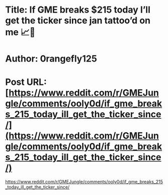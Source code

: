 # Title: If GME breaks $215 today I’ll get the ticker since jan tattoo’d on me 📈🚀
# Author: 0rangefly125
# Post URL: [https://www.reddit.com/r/GMEJungle/comments/ooly0d/if_gme_breaks_215_today_ill_get_the_ticker_since/](https://www.reddit.com/r/GMEJungle/comments/ooly0d/if_gme_breaks_215_today_ill_get_the_ticker_since/)


https://www.reddit.com/r/GMEJungle/comments/ooly0d/if_gme_breaks_215_today_ill_get_the_ticker_since/